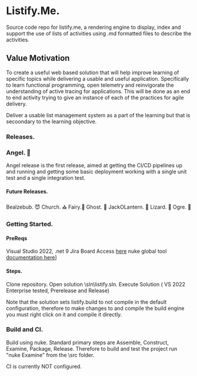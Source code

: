 # Listify.Me.

Source code repo for listify.me, a rendering engine to display, index and support the use of lists of activities using .md formatted files to describe the activities.  



## Value Motivation

To create a useful web based solution that will help improve learning of specific topics while delivering a usable and useful application.   Specifically to learn functional programming, open telemetry 
and reinvigorate the understanding of active tracing for applications.  This will be done as an end to end activity trying to give an instance of each of the practices for agile delivery.

Deliver a usable list management system as a part of the learning but that is secoondary to the learning objective.



### Releases.

### Angel.  👼

Angel release is the first release, aimed at getting the CI/CD pipelines up and running and getting some basic deployment working with a single unit test and a single integration test.


#### Future Releases.

Bealzebub. 😈
Church. ⛪
Fairy.🧚
Ghost. 👻
JackOLantern. 🎃
Lizard. 🦎
Ogre. 👹



### Getting Started.



#### PreReqs

Visual Studio 2022, .net 9
Jira Board Access [here](https://plisky.atlassian.net/jira/software/projects/LFY)
nuke global tool [documentation here](https://nuke.build/docs/getting-started/installation)]

#### Steps.

Clone repository.
Open solution \sln\listify.sln.
Execute Solution ( VS 2022 Enterprise tested, Prerelease and Release)

Note that the solution sets listify.build to not compile in the default configuration, therefore to make changes to and compile the build engine you must right click on it and compile it directly.

### Build and CI.

Build using nuke.
Standard primary steps are Assemble, Construct, Examine, Package, Release.
Therefore to build and test the project run "nuke Examine" from the \src folder.

CI is currently NOT configured.


